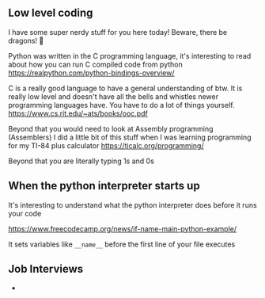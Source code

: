 ## Low level coding
I have some super nerdy stuff for you here today!
Beware, there be dragons! :dragon: 

Python was written in the C programming language, it's interesting to read about how you can run C compiled code from python
https://realpython.com/python-bindings-overview/

C is a really good language to have a general understanding of btw.  It is really low level and doesn't have all the bells and whistles newer programming languages have.  You have to do a lot of things yourself.
https://www.cs.rit.edu/~ats/books/ooc.pdf

Beyond that you would need to look at Assembly programming (Assemblers)
I did a little bit of this stuff when I was learning programming for my TI-84 plus calculator 
https://ticalc.org/programming/

Beyond that you are literally typing 1s and 0s

## When the python interpreter starts up

It's interesting to understand what the python interpreter does before it runs your code

https://www.freecodecamp.org/news/if-name-main-python-example/

It sets variables like `__name__` before the first line of your file executes 

## Job Interviews
-  